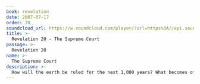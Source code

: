 ```yaml
---
book: revelation
date: 2007-07-17
order: 70
soundcloud_url: https://w.soundcloud.com/player/?url=https%3A//api.soundcloud.com/tracks/
title: >-
  Revelation 20 - The Supreme Court
passage: >-
  Revelation 20
name: >-
  The Supreme Court
description: >-
  How will the earth be ruled for the next 1,000 years? What becomes of Satan? The judgment of the all world's dead takes place.
---
```


